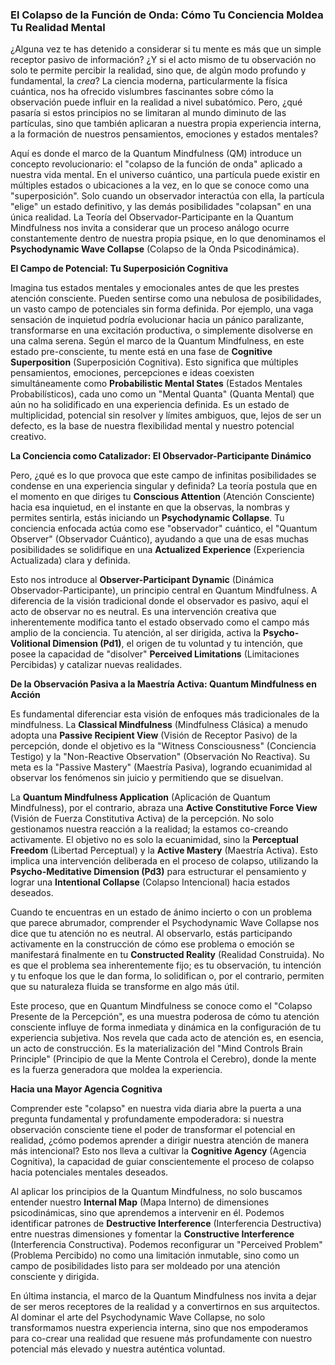 ### El Colapso de la Función de Onda: Cómo Tu Conciencia Moldea Tu Realidad Mental

¿Alguna vez te has detenido a considerar si tu mente es más que un simple receptor pasivo de información? ¿Y si el acto mismo de tu observación no solo te permite percibir la realidad, sino que, de algún modo profundo y fundamental, la *crea*? La ciencia moderna, particularmente la física cuántica, nos ha ofrecido vislumbres fascinantes sobre cómo la observación puede influir en la realidad a nivel subatómico. Pero, ¿qué pasaría si estos principios no se limitaran al mundo diminuto de las partículas, sino que también aplicaran a nuestra propia experiencia interna, a la formación de nuestros pensamientos, emociones y estados mentales?

Aquí es donde el marco de la Quantum Mindfulness (QM) introduce un concepto revolucionario: el "colapso de la función de onda" aplicado a nuestra vida mental. En el universo cuántico, una partícula puede existir en múltiples estados o ubicaciones a la vez, en lo que se conoce como una "superposición". Solo cuando un observador interactúa con ella, la partícula "elige" un estado definitivo, y las demás posibilidades "colapsan" en una única realidad. La Teoría del Observador-Participante en la Quantum Mindfulness nos invita a considerar que un proceso análogo ocurre constantemente dentro de nuestra propia psique, en lo que denominamos el **Psychodynamic Wave Collapse** (Colapso de la Onda Psicodinámica).

**El Campo de Potencial: Tu Superposición Cognitiva**

Imagina tus estados mentales y emocionales antes de que les prestes atención consciente. Pueden sentirse como una nebulosa de posibilidades, un vasto campo de potenciales sin forma definida. Por ejemplo, una vaga sensación de inquietud podría evolucionar hacia un pánico paralizante, transformarse en una excitación productiva, o simplemente disolverse en una calma serena. Según el marco de la Quantum Mindfulness, en este estado pre-consciente, tu mente está en una fase de **Cognitive Superposition** (Superposición Cognitiva). Esto significa que múltiples pensamientos, emociones, percepciones e ideas coexisten simultáneamente como **Probabilistic Mental States** (Estados Mentales Probabilísticos), cada uno como un "Mental Quanta" (Quanta Mental) que aún no ha solidificado en una experiencia definida. Es un estado de multiplicidad, potencial sin resolver y límites ambiguos, que, lejos de ser un defecto, es la base de nuestra flexibilidad mental y nuestro potencial creativo.

**La Conciencia como Catalizador: El Observador-Participante Dinámico**

Pero, ¿qué es lo que provoca que este campo de infinitas posibilidades se condense en una experiencia singular y definida? La teoría postula que en el momento en que diriges tu **Conscious Attention** (Atención Consciente) hacia esa inquietud, en el instante en que la observas, la nombras y permites sentirla, estás iniciando un **Psychodynamic Collapse**. Tu conciencia enfocada actúa como ese "observador" cuántico, el "Quantum Observer" (Observador Cuántico), ayudando a que una de esas muchas posibilidades se solidifique en una **Actualized Experience** (Experiencia Actualizada) clara y definida.

Esto nos introduce al **Observer-Participant Dynamic** (Dinámica Observador-Participante), un principio central en Quantum Mindfulness. A diferencia de la visión tradicional donde el observador es pasivo, aquí el acto de observar no es neutral. Es una intervención creativa que inherentemente modifica tanto el estado observado como el campo más amplio de la conciencia. Tu atención, al ser dirigida, activa la **Psycho-Volitional Dimension (Pd1)**, el origen de tu voluntad y tu intención, que posee la capacidad de "disolver" **Perceived Limitations** (Limitaciones Percibidas) y catalizar nuevas realidades.

**De la Observación Pasiva a la Maestría Activa: Quantum Mindfulness en Acción**

Es fundamental diferenciar esta visión de enfoques más tradicionales de la mindfulness. La **Classical Mindfulness** (Mindfulness Clásica) a menudo adopta una **Passive Recipient View** (Visión de Receptor Pasivo) de la percepción, donde el objetivo es la "Witness Consciousness" (Conciencia Testigo) y la "Non-Reactive Observation" (Observación No Reactiva). Su meta es la "Passive Mastery" (Maestría Pasiva), logrando ecuanimidad al observar los fenómenos sin juicio y permitiendo que se disuelvan.

La **Quantum Mindfulness Application** (Aplicación de Quantum Mindfulness), por el contrario, abraza una **Active Constitutive Force View** (Visión de Fuerza Constitutiva Activa) de la percepción. No solo gestionamos nuestra reacción a la realidad; la estamos co-creando activamente. El objetivo no es solo la ecuanimidad, sino la **Perceptual Freedom** (Libertad Perceptual) y la **Active Mastery** (Maestría Activa). Esto implica una intervención deliberada en el proceso de colapso, utilizando la **Psycho-Meditative Dimension (Pd3)** para estructurar el pensamiento y lograr una **Intentional Collapse** (Colapso Intencional) hacia estados deseados.

Cuando te encuentras en un estado de ánimo incierto o con un problema que parece abrumador, comprender el Psychodynamic Wave Collapse nos dice que tu atención no es neutral. Al observarlo, estás participando activamente en la construcción de cómo ese problema o emoción se manifestará finalmente en tu **Constructed Reality** (Realidad Construida). No es que el problema sea inherentemente fijo; es tu observación, tu intención y tu enfoque los que le dan forma, lo solidifican o, por el contrario, permiten que su naturaleza fluida se transforme en algo más útil.

Este proceso, que en Quantum Mindfulness se conoce como el "Colapso Presente de la Percepción", es una muestra poderosa de cómo tu atención consciente influye de forma inmediata y dinámica en la configuración de tu experiencia subjetiva. Nos revela que cada acto de atención es, en esencia, un acto de construcción. Es la materialización del "Mind Controls Brain Principle" (Principio de que la Mente Controla el Cerebro), donde la mente es la fuerza generadora que moldea la experiencia.

**Hacia una Mayor Agencia Cognitiva**

Comprender este "colapso" en nuestra vida diaria abre la puerta a una pregunta fundamental y profundamente empoderadora: si nuestra observación consciente tiene el poder de transformar el potencial en realidad, ¿cómo podemos aprender a dirigir nuestra atención de manera más intencional? Esto nos lleva a cultivar la **Cognitive Agency** (Agencia Cognitiva), la capacidad de guiar conscientemente el proceso de colapso hacia potenciales mentales deseados.

Al aplicar los principios de la Quantum Mindfulness, no solo buscamos entender nuestro **Internal Map** (Mapa Interno) de dimensiones psicodinámicas, sino que aprendemos a intervenir en él. Podemos identificar patrones de **Destructive Interference** (Interferencia Destructiva) entre nuestras dimensiones y fomentar la **Constructive Interference** (Interferencia Constructiva). Podemos reconfigurar un "Perceived Problem" (Problema Percibido) no como una limitación inmutable, sino como un campo de posibilidades listo para ser moldeado por una atención consciente y dirigida.

En última instancia, el marco de la Quantum Mindfulness nos invita a dejar de ser meros receptores de la realidad y a convertirnos en sus arquitectos. Al dominar el arte del Psychodynamic Wave Collapse, no solo transformamos nuestra experiencia interna, sino que nos empoderamos para co-crear una realidad que resuene más profundamente con nuestro potencial más elevado y nuestra auténtica voluntad.